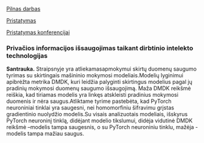 [Pilnas darbas](https://github.com/PauliusMilmantas/Bakalaurinis_darbas/raw/master/Darbas/bakalaurinis.pdf)

[Pristatymas](https://github.com/PauliusMilmantas/Bakalaurinis_darbas/raw/master/Gynimas/Gynimas.pdf)

[Pristatymas konferencijai](https://github.com/PauliusMilmantas/Bakalaurinis_darbas/raw/master/Straipsnis/Pristatymas.pptx)

### Privačios informacijos išsaugojimas taikant dirbtinio intelekto technologijas

**Santrauka.** Straipsnyje   yra atliekamasapmokymui  skirtų  duomenų  saugumo  tyrimas  su skirtingais mašininio mokymosi modeliais.Modelių lyginimui apibrėžta metrika DMDK, kuri leidžia palyginti skirtingus modelius pagal jų pradinių mokymosi duomenų saugumo išsaugojimą. Maža DMDK reikšmė reiškia, kad tiriamas modelis yra linkęs atskleisti pradinius mokymosi duomenis ir nėra saugus.Atliktame tyrime pastebėta, kad PyTorch neuroniniai tinklai yra saugesni,  nei  homomorfiniu  šifravimu  grįstas  gradientinio  nuolydžio  modelis.Su   visais analizuotais modeliais, išskyrus PyTorch neuroninį tinklą, didėjant modelio tikslumui, didėja vidutinė DMDK reikšmė –modelis tampa saugesnis, o su PyTorch neuroniniu tinklu, mažėja -modelis tampa mažiau saugus.